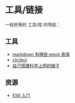 <!-- ---
home: true
heroText: 工具导航
tagline: 一些好用的 工具/库 的快速导航
actionText: 去看看我的详细使用介绍
actionLink: /tool/tools/
features:
- title: 工具
  details: dasdas
- title: Vue驱动
  details: 享受 Vue + webpack 的开发体验，在 Markdown 中使用 Vue 组件，同时可以使用 Vue 来开发自定义主题。
- title: 高性能
  details: VuePress 为每个页面预渲染生成静态的 HTML，同时在页面被加载的时候，将作为 SPA 运行。
--- -->

# 工具/链接

一些好用的 工具/库 的导航：


## 工具

- [markdown 有哪些 emoji 表情](https://github.com/markdown-it/markdown-it-emoji/blob/master/lib/data/full.json)
- [circleci](https://circleci.com/vcs-authorize/)
- [自己搭建科学上网的梯子](https://github.com/xiaoming2028/FreeNet/wiki)

## 资源

- [ES6 入门](http://es6.ruanyifeng.com)
